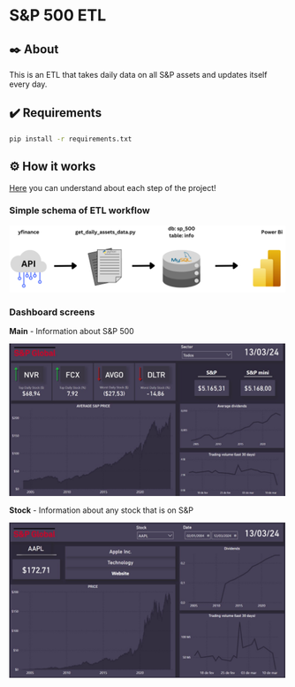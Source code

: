 # S&P 500 ETL

## :black_nib: About

This is an ETL that takes daily data on all S&P assets and updates itself every day.

## :heavy_check_mark: Requirements

```bash
pip install -r requirements.txt
```

## :gear: How it works

[Here](https://github.com/Iveteras/sp_500_etl/tree/main/src) you can understand about each step of the project!

### Simple schema of ETL workflow

<img src="doc/final schema.png" alt="final schema" width="500">

### Dashboard screens

**Main** - Information about S&P 500

<img src="doc/main screen dashboard.jpg" alt="final schema" width="500">

**Stock** - Information about any stock that is on S&P

<img src="doc/stock screen dashboard.jpg" alt="final schema" width="500">
